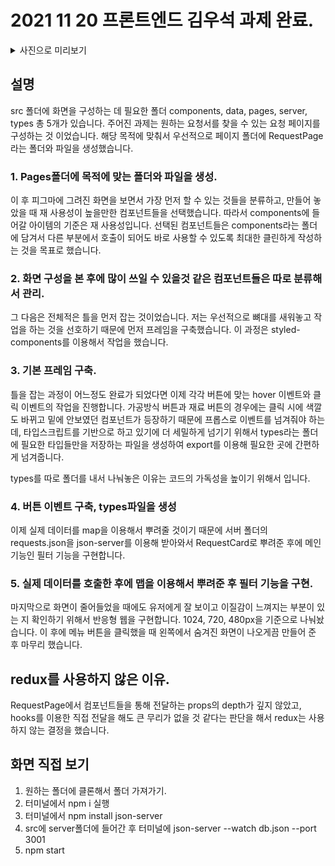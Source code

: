 # 2021 11 20 프론트엔드 김우석 과제 완료.

<details>
  <summary>사진으로 미리보기</summary>
  <img width="720" alt="스크린샷 2021-11-20 오후 4 48 45" src="https://user-images.githubusercontent.com/76682009/142719352-e5611cf0-60bf-488b-9aba-9df10de554b4.png">

<img width="720" alt="스크린샷 2021-11-20 오후 4 49 01" src="https://user-images.githubusercontent.com/76682009/142719348-29b2906c-a379-4dcc-aada-ef14e4c0d4b6.png">

<img width="359" alt="스크린샷 2021-11-20 오후 5 11 13" src="https://user-images.githubusercontent.com/76682009/142719439-c1746a0f-8289-4407-9791-43fbedb127a9.png">

<img width="360" alt="스크린샷 2021-11-20 오후 5 11 28" src="https://user-images.githubusercontent.com/76682009/142719441-7c6ace8f-bbe5-4ffa-989f-1014deacf2bc.png">

</details>

## 설명

src 폴더에 화면을 구성하는 데 필요한 폴더 components, data, pages, server, types 총 5개가 있습니다. 주어진 과제는 원하는 요청서를 찾을 수 있는 요청 페이지를 구성하는 것 이었습니다. 해당 목적에 맞춰서 우선적으로 페이지 폴더에 RequestPage라는 폴더와 파일을 생성했습니다.

### 1. Pages폴더에 목적에 맞는 폴더와 파일을 생성.

이 후 피그마에 그려진 화면을 보면서 가장 먼저 할 수 있는 것들을 분류하고, 만들어 놓았을 때 재 사용성이 높을만한 컴포넌트들을 선택했습니다. 따라서 components에 들어갈 아이템의 기준은 재 사용성입니다. 선택된 컴포넌트들은 components라는 폴더에 담겨서 다른 부분에서 호출이 되어도 바로 사용할 수 있도록 최대한 클린하게 작성하는 것을 목표로 했습니다.

### 2. 화면 구성을 본 후에 많이 쓰일 수 있을것 같은 컴포넌트들은 따로 분류해서 관리.

그 다음은 전체적은 틀을 먼저 잡는 것이었습니다. 저는 우선적으로 뼈대를 새워놓고 작업을 하는 것을 선호하기 때문에 먼저 프레임을 구축했습니다. 이 과정은 styled-components를 이용해서 작업을 했습니다.

### 3. 기본 프레임 구축.

틀을 잡는 과정이 어느정도 완료가 되었다면 이제 각각 버튼에 맞는 hover 이벤트와 클릭 이벤트의 작업을 진행합니다. 가공방식 버튼과 재료 버튼의 경우에는 클릭 시에 색깔도 바뀌고 밑에 안보였던 컴포넌트가 등장하기 때문에 프롭스로 이벤트를 넘겨줘야 하는데, 타입스크립트를 기반으로 하고 있기에 더 세밀하게 넘기기 위해서 types라는 폴더에 필요한 타입들만을 저장하는 파일을 생성하여 export를 이용해 필요한 곳에 간편하게 넘겨줍니다.

types를 따로 폴더를 내서 나눠놓은 이유는 코드의 가독성을 높이기 위해서 입니다.

### 4. 버튼 이벤트 구축, types파일을 생성

이제 실제 데이터를 map을 이용해서 뿌려줄 것이기 때문에 서버 폴더의 requests.json을 json-server를 이용해 받아와서 RequestCard로 뿌려준 후에 메인 기능인 필터 기능을 구현합니다.

### 5. 실제 데이터를 호출한 후에 맵을 이용해서 뿌려준 후 필터 기능을 구현.

마지막으로 화면이 줄어들었을 때에도 유저에게 잘 보이고 이질감이 느껴지는 부분이 있는 지 확인하기 위해서 반응형 웹을 구현합니다. 1024, 720, 480px을 기준으로 나눠놨습니다. 이 후에 메뉴 버튼을 클릭했을 때 왼쪽에서 숨겨진 화면이 나오게끔 만들어 준 후 마무리 했습니다.

## redux를 사용하지 않은 이유.

RequestPage에서 컴포넌트들을 통해 전달하는 props의 depth가 깊지 않았고, hooks를 이용한 직접 전달을 해도 큰 무리가 없을 것 같다는 판단을 해서 redux는 사용하지 않는 결정을 했습니다.

## 화면 직접 보기

1. 원하는 폴더에 클론해서 폴더 가져가기.
2. 터미널에서 npm i 실행
3. 터미널에서 npm install json-server
4. src에 server폴더에 들어간 후 터미널에 json-server --watch db.json --port 3001
5. npm start
